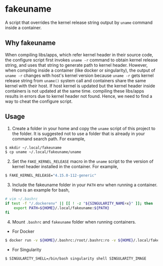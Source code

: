 # fakeuname
A script that overrides the kernel release string output by `uname` command inside a container.

## Why fakeuname

When compiling libs/apps, which refer kernel header in their source code, the configure script first invokes `uname -r` command to obtain kernel release string, and uses that string to generate path to kernel header.
However, when compiling inside a container (like docker or singularity), the output of `uname -r` changes with host's kernel version because `uname -r` gets kernel release string from `uname()` system call and containers share the same kernel with their host. 
If host kernel is updated but the kernel header inside containers is not updated at the same time. compiling these libs/apps results in errors due to kernel header not found.
Hence, we need to find a way to cheat the configure script.

## Usage

1. Create a folder in your home and copy the `uname` script of this project to the folder.
It is suggested not to use a folder that is already in your command search path.
For example,
```bash
$ mkdir ~/.local/fakeuname
$ cp uname ~/.local/fakeuname/uname
```
2. Set the `FAKE_KERNEL_RELEASE` macro in the `uname` script to the version of kernel header installed in the container.
For example,
```bash
$ FAKE_KERNEL_RELEASE="4.15.0-112-generic"
```
3. Include the fakeuname folder in your `PATH` env when running a container.
Here is an example for bash,
```bash
# vim ~/.bashrc
if test -f "/.dockerenv" || [[ ! -z "${SINGULARITY_NAME+x}" ]]; then
    export PATH=${HOME}/.local/fakeuname:${PATH}
fi
```
4. Mount `.bashrc` and `fakeuname` folder when running containers.
* For Docker 
```bash
$ docker run -v ${HOME}/.bashrc:/root/.bashrc:ro -v ${HOME}/.local/fakeuname/uname:/root/.local/fakeuname/uname --rm -it DOCKER_IMAGE
```
* For Singularity
```bash
$ SINGULARITY_SHELL=/bin/bash singularity shell SINGULARITY_IMAGE
```
